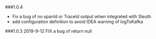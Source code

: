 ###1.0.4
* Fix a bug of no spanId or TraceId output when integrated with Sleuth
* add configuration definition to avoid IDEA warning of logToKafka

###1.0.3 2019-9-12
FIX a bug of return null